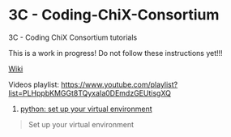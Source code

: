 # 3C - Coding-ChiX-Consortium
3C - Coding ChiX Consortium tutorials 

This is a work in progress!  Do not follow these instructions yet!!!



[Wiki](https://github.com/rachyrachyrach/3C---Coding-ChiX-Consortium/wiki)



Videos playlist: https://www.youtube.com/playlist?list=PLHppbKMGGt8TQyxaIa0DEmdzGEUtisgXQ

1. [python: set up your virtual environment](https://youtu.be/bGWVAu6y7Wg)
> Set up your virtual environment



